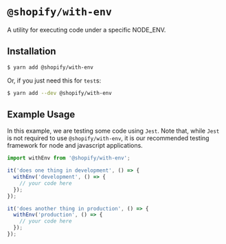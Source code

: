 # `@shopify/with-env`

A utility for executing code under a specific NODE_ENV.

## Installation

```bash
$ yarn add @shopify/with-env
```

Or, if you just need this for `test`s:

```bash
$ yarn add --dev @shopify/with-env
```

## Example Usage

In this example, we are testing some code using `Jest`. Note that, while `Jest` is not required to use `@shopify/with-env`, it is our recommended testing framework for node and javascript applications.

```ts
import withEnv from '@shopify/with-env';

it('does one thing in development', () => {
  withEnv('development', () => {
    // your code here
  });
});

it('does another thing in production', () => {
  withEnv('production', () => {
    // your code here
  });
});
```
